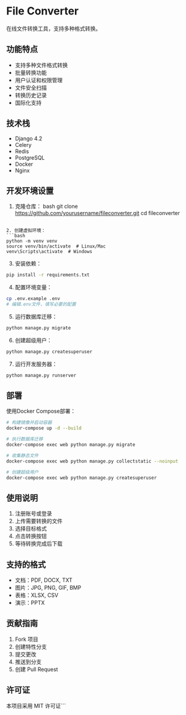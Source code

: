 # File Converter

在线文件转换工具，支持多种格式转换。

## 功能特点

- 支持多种文件格式转换
- 批量转换功能
- 用户认证和权限管理
- 文件安全扫描
- 转换历史记录
- 国际化支持

## 技术栈

- Django 4.2
- Celery
- Redis
- PostgreSQL
- Docker
- Nginx

## 开发环境设置

1. 克隆仓库：
bash
git clone https://github.com/yourusername/fileconverter.git
cd fileconverter
```

2. 创建虚拟环境：
```bash
python -m venv venv
source venv/bin/activate  # Linux/Mac
venv\Scripts\activate  # Windows
```

3. 安装依赖：
```bash
pip install -r requirements.txt
```

4. 配置环境变量：
```bash
cp .env.example .env
# 编辑.env文件，填写必要的配置
```

5. 运行数据库迁移：
```bash
python manage.py migrate
```

6. 创建超级用户：
```bash
python manage.py createsuperuser
```

7. 运行开发服务器：
```bash
python manage.py runserver
```

## 部署

使用Docker Compose部署：

```bash
# 构建镜像并启动容器
docker-compose up -d --build

# 执行数据库迁移
docker-compose exec web python manage.py migrate

# 收集静态文件
docker-compose exec web python manage.py collectstatic --noinput

# 创建超级用户
docker-compose exec web python manage.py createsuperuser
```

## 使用说明

1. 注册账号或登录
2. 上传需要转换的文件
3. 选择目标格式
4. 点击转换按钮
5. 等待转换完成后下载

## 支持的格式

- 文档：PDF, DOCX, TXT
- 图片：JPG, PNG, GIF, BMP
- 表格：XLSX, CSV
- 演示：PPTX

## 贡献指南

1. Fork 项目
2. 创建特性分支
3. 提交更改
4. 推送到分支
5. 创建 Pull Request

## 许可证

本项目采用 MIT 许可证``` 